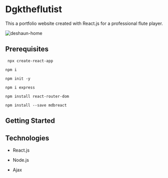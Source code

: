 # Dgktheflutist
This a portfolio website created with React.js for a professional flute player. 

![deshaun-home](https://user-images.githubusercontent.com/44280043/83954737-d4704e00-a819-11ea-9f24-6c132dd0a325.png)

## Prerequisites
``` npx create-react-app```

``` npm i ```

``` npm init -y ```

``` npm i express ```

``` npm install react-router-dom ```

```npm install --save mdbreact ```

## Getting Started

## Technologies
- React.js

- Node.js

- Ajax

